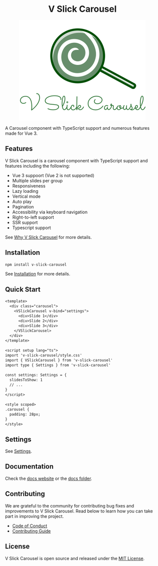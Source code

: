 <div align="center">
<h1>V Slick Carousel</h1>
<img src="https://github.com/ctfdavis/v-slick-carousel/blob/main/packages/docs/public/logo.svg" alt="V Slick Carousel" />
</div>

A Carousel component with TypeScript support and numerous features made for Vue 3.

## Features

V Slick Carousel is a carousel component with TypeScript support and features including the following:

- Vue 3 suppoort (Vue 2 is not supported)
- Multiple slides per group
- Responsiveness
- Lazy loading
- Vertical mode
- Auto play
- Pagination
- Accessibility via keyboard navigation
- Right-to-left support
- SSR support
- Typescript support

See [Why V Slick Carousel](https://github.com/ctfdavis/v-slick-carousel/blob/main/packages/docs/guide/why-v-slick-carousel.md) for more details.

## Installation

```bash
npm install v-slick-carousel
```

See [Installation](https://github.com/ctfdavis/v-slick-carousel/blob/main/packages/docs/guide/installation.md) for more details.

## Quick Start

```vue
<template>
  <div class="carousel">
    <VSlickCarousel v-bind="settings">
      <div>Slide 1</div>
      <div>Slide 2</div>
      <div>Slide 3</div>
    </VSlickCarousel>
  </div>
</template>

<script setup lang="ts">
import 'v-slick-carousel/style.css'
import { VSlickCarousel } from 'v-slick-carousel'
import type { Settings } from 'v-slick-carousel'

const settings: Settings = {
  slidesToShow: 1
  // ...
}
</script>

<style scoped>
.carousel {
  padding: 28px;
}
</style>
```

## Settings

See [Settings](https://github.com/ctfdavis/v-slick-carousel/blob/main/packages/docs/guide/settings.md).

## Documentation

Check the [docs website](https://ctfdavis.github.io/v-slick-carousel/) or the [docs folder](https://github.com/ctfdavis/v-slick-carousel/tree/main/packages/docs).

## Contributing

We are grateful to the community for contributing bug fixes and improvements to V Slick Carousel. Read below to learn how you can take part in improving the project.

- [Code of Conduct](https://github.com/ctfdavis/v-slick-carousel/blob/main/CODE_OF_CONDUCT.md)
- [Contributing Guide](https://github.com/ctfdavis/v-slick-carousel/blob/main/CONTRIBUTING.md)

## License

V Slick Carousel is open source and released under the [MIT License](https://github.com/ctfdavis/v-slick-carousel/blob/main/LICENSE).
